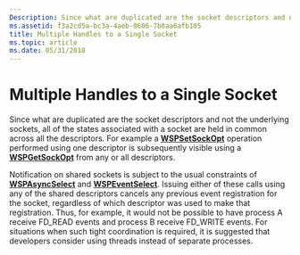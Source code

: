 ```yaml
---
Description: Since what are duplicated are the socket descriptors and not the underlying sockets, all of the states associated with a socket are held in common across all the descriptors.
ms.assetid: f3a2cd5a-bc3a-4aeb-8606-7b8aa6afb105
title: Multiple Handles to a Single Socket
ms.topic: article
ms.date: 05/31/2018
---
```


# Multiple Handles to a Single Socket

Since what are duplicated are the socket descriptors and not the underlying sockets, all of the states associated with a socket are held in common across all the descriptors. For example a [**WSPSetSockOpt**](https://msdn.microsoft.com/library/ms742293(v=VS.85).aspx) operation performed using one descriptor is subsequently visible using a [**WSPGetSockOpt**](https://msdn.microsoft.com/library/ms742281(v=VS.85).aspx) from any or all descriptors.

Notification on shared sockets is subject to the usual constraints of [**WSPAsyncSelect**](https://msdn.microsoft.com/library/ms742267(v=VS.85).aspx) and [**WSPEventSelect**](https://msdn.microsoft.com/library/ms742276(v=VS.85).aspx). Issuing either of these calls using any of the shared descriptors cancels any previous event registration for the socket, regardless of which descriptor was used to make that registration. Thus, for example, it would not be possible to have process A receive FD\_READ events and process B receive FD\_WRITE events. For situations when such tight coordination is required, it is suggested that developers consider using threads instead of separate processes.

 

 



